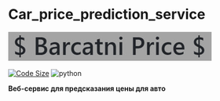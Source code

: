 # Car_price_prediction_service

![Barcatni_price](https://github.com/EgorAndrik/Car_price_prediction_service/blob/main/ImageForREADME/BarcatPrice.jpg)

[![Code Size](https://img.shields.io/github/languages/code-size/EgorAndrik/Car_price_prediction_service)](https://github.com/EgorAndrik/Car_price_prediction_service)
<img alt="python" src="https://img.shields.io/badge/python-3.10-yellow.svg"/>

**Веб-сервис для предсказания цены для авто**
